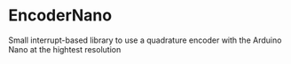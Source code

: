 # EncoderNano
Small interrupt-based library to use a quadrature encoder with the Arduino Nano at the hightest resolution 
